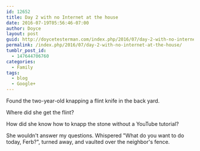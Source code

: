 ```yaml
---
id: 12652
title: Day 2 with no Internet at the house
date: 2016-07-19T05:56:46-07:00
author: Doyce
layout: post
guid: http://doycetesterman.com/index.php/2016/07/day-2-with-no-internet-at-the-house/
permalink: /index.php/2016/07/day-2-with-no-internet-at-the-house/
tumblr_post_id:
  - 147644706760
categories:
  - Family
tags:
  - blog
  - Google+
---
```

Found the two-year-old knapping a flint knife in the back yard. 

Where did she get the flint? 

How did she know how to knapp the stone without a YouTube tutorial? 

She wouldn't answer my questions. Whispered "What do you want to do today, Ferb?", turned away, and vaulted over the neighbor's fence.
